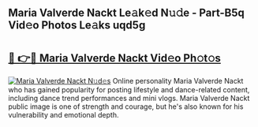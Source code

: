 ## Maria Valverde Nackt Le𝚊k𝚎d N𝚞𝚍e - Part-B5q Vid𝚎o Photos Le𝚊ks uqd5g

# <h2><a href="http://fb05a1.evod.top/?m=Maria+Valverde+Nackt">🔗 👉🔴 Maria Valverde Nackt Vid𝚎o Ph𝚘t𝚘s</a></h2>

[![Maria Valverde Nackt N𝚞d𝚎s](https://i.imgur.com/8V9OHl7.gif)](http://fb05a1.evod.top/?m=Maria+Valverde+Nackt)
Online personality Maria Valverde Nackt who has gained popularity for posting lifestyle and dance-related content, including dance trend performances and mini vlogs. Maria Valverde Nackt public image is one of strength and courage, but he's also known for his vulnerability and emotional depth. 
